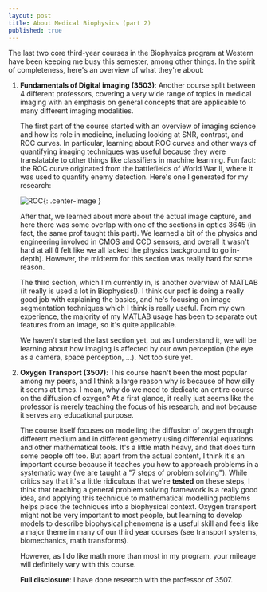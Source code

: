```yaml
---
layout: post
title: About Medical Biophysics (part 2)
published: true
---
```


The last two core third-year courses in the Biophysics program at Western have been keeping me busy this semester, among other things. In the spirit of completeness, here's an overview of what they're about:

1. **Fundamentals of Digital imaging (3503)**: Another course split between 4 different professors, covering a very wide range of topics in medical imaging with an emphasis on general concepts that are applicable to many different imaging modalities. 

	The first part of the course started with an overview of imaging science and how its role in medicine, including looking at SNR, contrast, and ROC curves. In particular, learning about ROC curves and other ways of quantifying imaging techniques was useful because they were translatable to other things like classifiers in machine learning. Fun fact: the ROC curve originated from the battlefields of World War II, where it was used to quantify enemy detection. Here's one I generated for my research:


    ![ROC]({{site.url}}/public/ROC.png){: .center-image }
    
    After that, we learned about more about the actual image capture, and here there was some overlap with one of the sections in optics 3645 (in fact, the same prof taught this part). We learned a bit of the physics and engineering involved in CMOS and CCD sensors, and overall it wasn't hard at all (I felt like we all lacked the physics background to go in-depth). However, the midterm for this section was really hard for some reason.
    
    The third section, which I'm currently in, is another overview of MATLAB (it really is used a lot in Biophysics!). I think our prof is doing a really good job with explaining the basics, and he's focusing on image segmentation techniques which I think is really useful. From my own experience, the majority of my MATLAB usage has been to separate out features from an image, so it's quite applicable.

	We haven't started the last section yet, but as I understand it, we will be learning about how imaging is affected by our own perception (the eye as a camera, space perception, ...). Not too sure yet.
    
2. **Oxygen Transport (3507)**: This course hasn't been the most popular among my peers, and I think a large reason why is because of how silly it seems at times. I mean, why do we need to dedicate an entire course on the diffusion of oxygen? At a first glance, it really just seems like the professor is merely teaching the focus of his research, and not because it serves any educational purpose. 

	The course itself focuses on modelling the diffusion of oxygen through different medium and in different geometry using differential equations and other mathematical tools. It's a little math heavy, and that does turn some people off too. But apart from the actual content, I think it's an important course because it teaches you how to approach problems in a systematic way (we are taught a "7 steps of problem solving"). While critics say that it's a little ridiculous that we're **tested** on these steps, I think that teaching a general problem solving framework is a really good idea, and applying this technique to mathematical modelling problems helps place the techniques into a biophysical context. Oxygen transport might not be very important to most people, but learning to develop models to describe biophysical phenomena is a useful skill and feels like a major theme in many of our third year courses (see transport systems, biomechanics, math transforms).
    
    However, as I do like math more than most in my program, your mileage will definitely vary with this course. 
    
    **Full disclosure**: I have done research with the professor of 3507.
